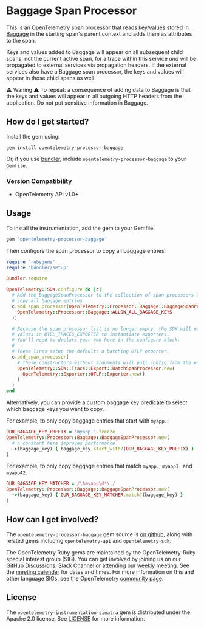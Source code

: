 # Baggage Span Processor

This is an OpenTelemetry [span processor](https://opentelemetry.io/docs/specs/otel/trace/sdk/#span-processor) that reads key/values stored in [Baggage](https://opentelemetry.io/docs/specs/otel/baggage/api/) in the starting span's parent context and adds them as attributes to the span.

Keys and values added to Baggage will appear on all subsequent child spans, not the current active span, for a trace within this service *and* will be propagated to external services via propagation headers.
If the external services also have a Baggage span processor, the keys and values will appear in those child spans as well.

⚠️ Waning ⚠️
To repeat: a consequence of adding data to Baggage is that the keys and values will appear in all outgoing HTTP headers from the application.
Do not put sensitive information in Baggage.

## How do I get started?

Install the gem using:

```console
gem install opentelemetry-processor-baggage
```

Or, if you use [bundler][bundler-home], include `opentelemetry-processor-baggage` to your `Gemfile`.

### Version Compatibility

* OpenTelemetry API v1.0+

## Usage

To install the instrumentation, add the gem to your Gemfile:

```ruby
gem 'opentelemetry-processor-baggage'
```

Then configure the span processor to copy all baggage entries:

```ruby
require 'rubygems'
require 'bundler/setup'

Bundler.require

OpenTelemetry::SDK.configure do |c|
  # Add the BaggageSpanProcessor to the collection of span processors and
  # copy all baggage entries
  c.add_span_processor(OpenTelemetry::Processor::Baggage::BaggageSpanProcessor.new(
    OpenTelemetry::Processor::Baggage::ALLOW_ALL_BAGGAGE_KEYS
  ))

  # Because the span processor list is no longer empty, the SDK will not use the
  # values in OTEL_TRACES_EXPORTER to instantiate exporters.
  # You'll need to declare your own here in the configure block.
  #
  # These lines setup the default: a batching OTLP exporter.
  c.add_span_processor(
    # these constructors without arguments will pull config from the environment
    OpenTelemetry::SDK::Trace::Export::BatchSpanProcessor.new(
      OpenTelemetry::Exporter::OTLP::Exporter.new()
    )
  )
end
```

Alternatively, you can provide a custom baggage key predicate to select which baggage keys you want to copy.

For example, to only copy baggage entries that start with `myapp.`:

```ruby
OUR_BAGGAGE_KEY_PREFIX = 'myapp.'.freeze
OpenTelemetry::Processor::Baggage::BaggageSpanProcessor.new(
  # a constant here improves performance
  ->(baggage_key) { baggage_key.start_with?(OUR_BAGGAGE_KEY_PREFIX) }
)
```

For example, to only copy baggage entries that match `myapp.`, `myapp1.` and `myapp42.`:

```ruby
OUR_BAGGAGE_KEY_MATCHER = /\Amyapp\d*\./
OpenTelemetry::Processor::Baggage::BaggageSpanProcessor.new(
  ->(baggage_key) { OUR_BAGGAGE_KEY_MATCHER.match?(baggage_key) }
)
```

## How can I get involved?

The `opentelemetry-processor-baggage` gem source is [on github][repo-github], along with related gems including `opentelemetry-api` and `opentelemetry-sdk`.

The OpenTelemetry Ruby gems are maintained by the OpenTelemetry-Ruby special interest group (SIG). You can get involved by joining us on our [GitHub Discussions][discussions-url], [Slack Channel][slack-channel] or attending our weekly meeting. See the [meeting calendar][community-meetings] for dates and times. For more information on this and other language SIGs, see the OpenTelemetry [community page][ruby-sig].

## License

The `opentelemetry-instrumentation-sinatra` gem is distributed under the Apache 2.0 license. See [LICENSE][license-github] for more information.

[bundler-home]: https://bundler.io
[repo-github]: https://github.com/open-telemetry/opentelemetry-ruby-contrib
[license-github]: https://github.com/open-telemetry/opentelemetry-ruby-contrib/blob/main/LICENSE
[ruby-sig]: https://github.com/open-telemetry/community#ruby-sig
[community-meetings]: https://github.com/open-telemetry/community#community-meetings
[slack-channel]: https://cloud-native.slack.com/archives/C01NWKKMKMY
[discussions-url]: https://github.com/open-telemetry/opentelemetry-ruby/discussions
